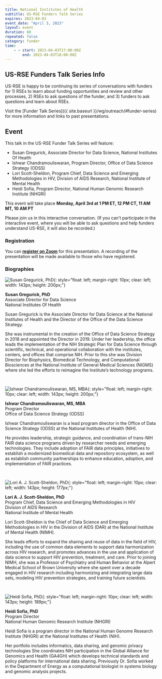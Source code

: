 ```yaml
---
title: National Institutes of Health
subtitle: US-RSE Funders Talk Series
expires: 2023-04-03
event_date: "April 3, 2023"
layout: event
duration: 60
repeated: false
category: funder
time:
    - - start: 2023-04-03T17:00:00Z
        end: 2023-04-03T18:00:00Z
---
```


## US-RSE Funders Talk Series Info

US-RSE is happy to be continuing its series of conversations with funders for 1) RSEs to learn about funding opportunities and review and other processes, 2) RSEs to ask questions of the funder, and 3) funders to ask questions and learn about RSEs.  

Visit the [Funder Talk Series]({{ site.baseurl }}/wg/outreach/#funder-series) for more information and links to past presentations.

## Event

This talk in the US-RSE Funder Talk Series will feature:

* Susan Gregurick, Associate Director for Data Science, National Institutes Of Health
* Ishwar Chandramouliswaran, Program Director, Office of Data Science Strategy (ODSS)
* Lori Scott-Sheldon, Program Chief, Data Science and Emerging Methodologies in HIV, Division of AIDS Research, National Institute of Mental Health
* Heidi Sofia, Program Director, National Human Genomic Research Institute (NHGRI)

This event will take place **Monday, April 3rd at 1 PM ET, 12 PM CT, 11 AM MT, 10 AM PT**

Please join us in this interactive conversation. (If you can't participate in the interactive event, where you will be able to ask questions and help funders understand US-RSE, it will also be recorded.)

### Registration

You can **[register on Zoom](https://boisestate.zoom.us/meeting/register/tJ0pde2tpjstG9z39q8WfMsTcf3s5GDsbyZ9)** for this presentation.  A recording of the presentation will be made available to those who have registered.

### Biographies

![Susan Gregurick, PhD](https://datascience.nih.gov/sites/default/files/Gregurick_286x400.png){: style="float: left; margin-right: 10px; clear: left; width: 143px; height: 200px;"}

**Susan Gregurick, PhD**<br>
Associate Director for Data Science<br>
National Institutes Of Health

Susan Gregurick is the Associate Director for Data Science at the National Institutes of Health and the Director of the Office of the Data Science Strategy.

She was instrumental in the creation of the Office of Data Science Strategy in 2018 and appointed the Director in 2019. Under her leadership, the office leads the implementation of the NIH Strategic Plan for Data Science through scientific, technical, and operational collaboration with the institutes, centers, and offices that comprise NIH. Prior to this she was Division Director for Biophysics, Biomedical Technology, and Computational Biosciences at the National Institute of General Medical Sciences (NIGMS) where she led the efforts to reimagine the Institute’s technology programs.

<br>

![Ishwar Chandramouliswaran, MS, MBA](https://datascience.nih.gov/sites/default/files/ishwar-240x312.png){: style="float: left; margin-right: 10px; clear: left; width: 143px; height: 200px;"}

**Ishwar Chandramouliswaran, MS, MBA**<br>
Program Director<br>
Office of Data Science Strategy (ODSS)<br>

Ishwar Chandramouliswaran is a lead program director in the Office of Data Science Strategy (ODSS) at the National Institutes of Health (NIH).  

He provides leadership, strategic guidance, and coordination of trans-NIH FAIR data science programs driven by researcher needs and emerging technologies. They include adoption of FAIR data principles, initiatives to establish a modernized biomedical data and repository ecosystem, as well as establish community partnerships to enhance education, adoption, and implementation of FAIR practices. 

<br>

![Lori A. J. Scott-Sheldon, PhD](https://www.lifespan.org/sites/default/files/styles/provider_headshot/public/2020-10/scott-sheldon-lori-phd-2013-web.jpg){: style="float: left; margin-right: 10px; clear: left; width: 143px; height: 177px;"}

**Lori A. J. Scott-Sheldon, PhD**<br>
Program Chief, Data Science and Emerging Methodologies in HIV<br>
Division of AIDS Research<br>
National Institute of Mental Health 

Lori Scott-Sheldon is the Chief of Data Science and Emerging Methodologies in HIV in the Division of AIDS (DAR) at the National Institute of Mental Health (NIMH).

She leads efforts to expand the sharing and reuse of data in the field of HIV, including the use of common data elements to support data harmonization across HIV research, and promotes advances in the use and application of data science to support HIV prevention, treatment, and care. Prior to joining NIMH, she was a Professor of Psychiatry and Human Behavior at the Alpert Medical School of Brown University where she spent over a decade engaged in HIV research including harmonizing and integrating large data sets, modeling HIV prevention strategies, and training future scientists.

<br>

![Heidi Sofia, PhD](https://datascience.nih.gov/sites/default/files/HeidiSofia.png){: style="float: left; margin-right: 10px; clear: left; width: 143px; height: 189px;"}

**Heidi Sofia, PhD**<br>
Program Director<br>
National Human Genomic Research Institute (NHGRI)

Heidi Sofia is a program director in the National Human Genome Research Institute (NHGRI) at the National Institutes of Health (NIH). 

Her portfolio includes informatics, data sharing, and genomic privacy technologies She coordinates NIH participation in the Global Alliance for Genomics and Health (GA4GH) which develops technical standards and policy platforms for international data sharing. Previously Dr. Sofia worked in the Department of Energy as a computational biologist in systems biology and genomic analysis projects.

